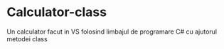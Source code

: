 # Calculator-class
Un calculator facut in VS folosind limbajul de programare C#  cu ajutorul metodei class
